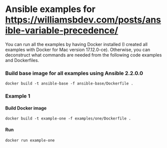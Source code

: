 # Ansible examples for https://williamsbdev.com/posts/ansible-variable-precedence/

You can run all the examples by having Docker installed (I created all examples
with Docker for Mac version 17.12.0-ce). Otherwise, you can deconstruct what
commands are needed from the following code examples and Dockerfiles.

### Build base image for all examples using Ansible 2.2.0.0

    docker build -t ansible-base -f ansible-base/Dockerfile .

### Example 1

#### Build Docker image

    docker build -t example-one -f examples/one/Dockerfile .

#### Run

    docker run example-one
